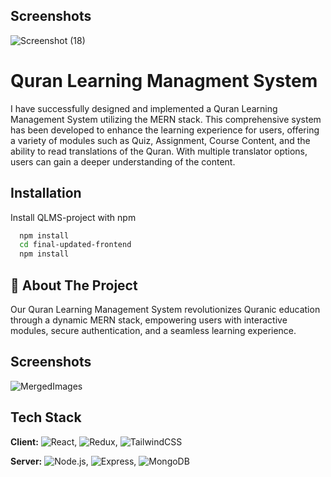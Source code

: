 
## Screenshots

![Screenshot (18)](https://github.com/Hafiz-Azam-eng/Quranic/assets/135889237/a62689b8-90a1-4554-afbb-14eaedc96301)



# Quran Learning Managment System

I have successfully designed and implemented a Quran Learning Management System utilizing the MERN stack. This comprehensive system has been developed to enhance the learning experience for users, offering a variety of modules such as Quiz, Assignment, Course Content, and the ability to read translations of the Quran. With multiple translator options, users can gain a deeper understanding of the content.

## Installation

Install QLMS-project with npm

```bash
  npm install
  cd final-updated-frontend
  npm install
```
    
## 🚀 About The Project
Our Quran Learning Management System revolutionizes Quranic education through a dynamic MERN stack, empowering users with interactive modules, secure authentication, and a seamless learning experience.


## Screenshots

![MergedImages](https://github.com/Hafiz-Azam-eng/Quranic/assets/135889237/14d20671-c527-4533-94b4-006e3bb4d07f)

## Tech Stack

**Client:** 
       ![React](https://img.shields.io/badge/-React-61DAFB?style=flat-square&logo=react&logoColor=white), 
      ![Redux](https://img.shields.io/badge/-Redux-764ABC?style=flat-square&logo=redux&logoColor=white), 
      ![TailwindCSS](https://img.shields.io/badge/-TailwindCSS-38B2AC?style=flat-square&logo=tailwind-css&logoColor=white)

**Server:** 
     ![Node.js](https://img.shields.io/badge/-Node.js-339933?style=flat-square&logo=node.js&logoColor=white), 
       ![Express](https://img.shields.io/badge/-Express-000000?style=flat-square&logo=express&logoColor=white), 
        ![MongoDB](https://img.shields.io/badge/-MongoDB-47A248?style=flat-square&logo=mongodb&logoColor=white)
